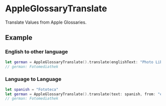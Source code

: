 # AppleGlossaryTranslate

Translate Values from Apple Glossaries.

## Example

### English to other language

```swift
let german = AppleGlossaryTranslate().translate(englishText: "Photo Library", to: "de", catalog: nil)
// german: Fotomediathek
```

### Language to Language

```swift
let spanish = "Fototeca"
let german = AppleGlossaryTranslate().translate(text: spanish, from: "es", to: "de")
// german: Fotomediathek
```
